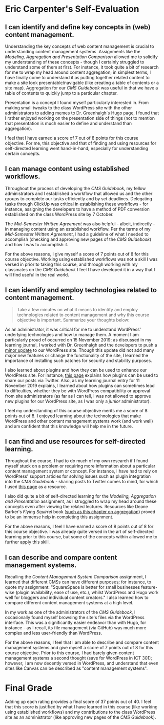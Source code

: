 # Eric Carpenter's Self-Evaluation

## I can identify and define key concepts in (web) content management.

Understanding the key concepts of web content management is crucial to understanding content management systems. Assignments like the *Modeling, Aggregation and Presentation Comparison* allowed me to solidify my understanding of these concepts - though I certainly struggled to understand some of them at first. For instance, it took quite a bit of research for me to wrap my head around content aggregation; in simplest terms, I have finally come to understand it as putting together related content to make a site look presentable/navigable (like creating a table of contents or a site map). Aggregation for our *CMS Guidebook* was useful in that we have a table of contents to quickly jump to a particular chapter.

Presentation is a concept I found myself particularly interested in. From making small tweaks to the class WordPress site with the other administrators to adding memes to Dr. Greenhalgh's Hugo page, I found that I rather enjoyed working on the presentation side of things (not to mention that presentation is much easier to define and understand than aggregation).

I feel that I have earned a score of 7 out of 8 points for this course objective. For me, this objective and that of finding and using resources for self-directed learning went hand-in-hand, especially for understanding certain concepts.

## I can manage content using established workflows.

Throughout the process of developing the *CMS Guidebook*, my fellow administrators and I established a workflow that allowed us and the other groups to complete our tasks efficiently and by set deadlines. Delegating tasks through ClickUp was critical in establishing these workflows - for instance, assigning the developers to have a method of PDF conversion established on the class WordPress site by 7 October.

The *Mid-Semester Written Agreement* was also helpful - albeit, indirectly - in managing content using an established workflow. Per the terms of my *Mid-Semester Written Agreement*, I had a guideline of what I needed to accomplish (checking and approving new pages of the *CMS Guidebook*) and how I was to accomplish it.

For the above reasons, I give myself a score of 7 points out of 8 for this course objective. Working using established workflows was not a skill I was versed in prior to taking this course, and through working with my classmates on the *CMS Guidebook* I feel I have developed it in a way that I will find useful in the real world.

## I can identify and employ technologies related to content management.

> Take a few minutes on what it means to identify and employ technologies related to content management and why this course objective is important. Summarize your thoughts below:

As an administrator, it was critical for me to understand WordPress' underlying technologies and how to manage them. A moment I am particularly proud of occurred on 15 November 2019; as discussed in my learning journal, I worked with Dr. Greenhalgh and the developers to push a [minor update](https://wordpress.org/news/2019/11/kirk/) to our WordPress site. Though this update did not add many major new features or change the functionality of the site, I learned the importance of installing such patches for security and stability purposes.

I also learned about plugins and how they can be used to enhance our WordPress site. For instance, [this page](https://en.support.wordpress.com/twitter/) explains how plugins can be used to share our posts via Twitter. Also, as my learning journal entry for 11 November 2019 explains, I learned about how plugins can sometimes lead to difficulties, whether they be with WordPress compatibility or approval from site administrators (as far as I can tell, I was not allowed to approve new plugins for our WordPress site, as I was only a *junior* administrator).

I feel my understanding of this course objective merits me a score of 8 points out of 8. I enjoyed learning about the technologies that make WordPress and other content management systems work (and work well) and am confident that this knowledge will help me in the future.

## I can find and use resources for self-directed learning.

Throughout the course, I had to do much of my own research if I found myself stuck on a problem or requiring more information about a particular content management system or concept. For instance, I have had to rely on WordPress' support articles for solving issues such as plugin integration into the *CMS Guidebook* - sharing posts to Twitter comes to mind, for which I used [this page](https://en.support.wordpress.com/twitter/) as a resource.

I also did quite a bit of self-directed learning for the *Modeling, Aggregation and Presentation* assignment, as I struggled to wrap my head around these concepts even after viewing the related lectures. Resources like Deane Barker's *Flying Squirrel* book ([such as this chapter on aggregation](https://flyingsquirrelbook.com/chapters/07-content-aggregation/)) proved to be an immense help in completing this assignment.

For the above reasons, I feel I have earned a score of 8 points out of 8 for this course objective. I was already quite versed in the art of self-directed learning prior to this course, but some of the concepts within allowed me to further apply this skill.

## I can describe and compare content management systems.

Recalling the *Content Management System Comparison* assignment, I learned that different CMSs can have different purposes; for instance, to quote my assignment: "SquareSpace is better for small businesses feature-wise (plugin availability, ease of use, etc.), whilst WordPress and Hugo work well for bloggers and individual content creators." I also learned how to compare different content management systems at a high level.

In my work as one of the administrators of the *CMS Guidebook*, I occasionally found myself browsing the site's files via the WordPress interface. This was a significantly easier endeavor than with Hugo, for instance - as I recall, its file management (via GitHub) was much more complex and less user-friendly than WordPress.

For the above reasons, I feel that I am able to describe and compare content management systems and give myself a score of 7 points out of 8 for this course objective. Prior to this course, I had barely given content management systems a second thought (save for WordPress in ICT 301); however, I am now decently versed in WordPress, and understand that even sites like Canvas can be described as "content management systems".

# Final Grade

Adding up each rating provides a final score of 37 points out of 40. I feel that this score is justified by what I have learned in this course (like working using established workflows) and my contributions to the class WordPress site as an administrator (like approving new pages of the *CMS Guidebook*).

